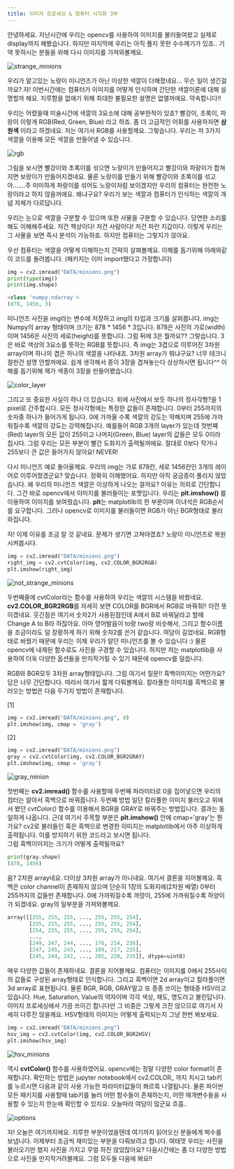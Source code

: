 ```yaml
---
title: 이미지 프로세싱 & 컴퓨터 시각화 3부
---
```


안녕하세요. 지난시간에 우리는 opencv를 사용하여 이미지를 불러들여왔고 실제로 display까지 해봤습니다. 하지만 마지막에 우리는 아직 풀지 못한 수수께기가 있죠.. 기억 못하시는 분들을 위해 다시 이미지를 가져와볼께요.

![strange_minions](/emerald/img/strange_minions.png "strange_minions")

우리가 알고있는 노랑이 미니언즈가 아닌 이상한 색깔이 더해졌네요... 무슨 일이 생긴걸까요? 자! 이번시간에는 컴퓨터가 이미지를 어떻게 인식하며 간단한 색깔이론에 대해 설명할까 해요. 지루함을 없애기 위해 최대한 불필요한 설명은 없앨꺼에요. 약속합니다!!

우리는 어렸을때 미술시간에 색깔의 3요소에 대해 공부한적이 있죠? 빨강이, 초록이, 파랑이 이렇게 RGB(Red, Green, Blue) 라고 하죠. 좀 더 고급적인 어휘를 사용하자면 **삼원색** 이라고 하겠네요. 저는 여기서 RGB를 사용할께요. 그렇습니다. 우리는 저 3가지 색깔을 이용해 모든 색깔을 만들어낼 수 있습니다. 

![rgb](/emerald/img/rgb.png "rgb")  

그림을 보시면 빨강이와 초록이를 섞으면 노랑이가 만들어지고 빨강이와 파랑이가 합쳐지면 보랑이가 만들어지겠네요. 물론 노랑이를 만들기 위해 빨강이와 초록이를 섞고 아.......주 미미하게 파랑이를 섞어도 노랑이처럼 보이겠지만 우리의 컴퓨터는 완전한 노랑이라고 하지 않을꺼에요. 왜냐구요? 우리가 보는 색깔과 컴퓨터가 인식하는 색깔의 개념 자체가 다르답니다.

우리는 눈으로 색깔을 구분할 수 있으며 또한 사물을 구분할 수 있습니다. 당연한 소리를 해도 이해해주세요. 저건 책상이다! 저건 사람이다! 저건 파란 지갑이다. 이렇게 우리는 그 사물을 보면 즉시 분석이 가능하죠. 하지만 컴퓨터는 그렇지가 않아요. 

우선 컴퓨터는 색깔을 어떻게 이해하는지 간략히 살펴볼께요. 이해를 돕기위해 아래와같이 코드를 돌려봅니다. (패키지는 이미 import했다고 가정합니다)

```python
img = cv2.imread("DATA/minions.png")
print(type(img))
print(img.shape)

<class 'numpy.ndarray'>
(878, 1456, 3)
```
미니언즈 사진을 img라는 변수에 저장하고 img의 타입과 크기를 살펴봅니다. img는 Numpy의 array 형태이며 크기는 878 * 1456 * 3입니다. 878은 사진의 가로(width)이며 1456은 사진의 세로(height)를 뜻합니다. 그럼 뒤에 3은 뭘까요?? 그렇습니다. 3은 바로 색상의 3요소를 뜻하는 RGB를 뜻합니다. 즉 img는 3겹으로 이루어진 3차원 array이며 하나의 겹은 하나의 색깔을 나타내죠. 3차원 array가 뭐냐구요? 너무 테크니컬한건 설명 안할꺼에요. 쉽게 생각해서 종이 3장을 겹쳐놓는다 상상하시면 됩니다^^ 이해를 돕기위해 제가 색종이 3장을 만들어봤습니다.

![color_layer](/emerald/img/color_layer.png "color_layer")  

그리고 또 중요한 사실이 하나 더 있습니다. 위에 사진에서 보듯 하나의 정사각형?을 1 pixel로 간주합시다. 모든 정사각형에는 특정한 값들이 존재합니다. 0부터 255까지의 숫자중 하나가 들어가게 됩니다. 0에 가까울 수록 색깔의 강도는 약해지며 255에 가까워질수록 색깔의 강도는 강력해집니다. 예를들어 RGB 3개의 layer가 있는데 첫번째(Red) layer의 모든 값이 255이고 나머지(Green, Blue) layer의 값들은 모두 0이라 칩시다. 그럼 우리는 모든 부분이 빨간 도화지가 출력될꺼에요. 절대로 0보다 작거나 255보다 큰 값은 들어가지 않아요! NEVER! 

다시 미니언즈 예로 돌아올께요. 우리의 img는 가로 878칸, 세로 1456칸인 3개의 레이어로 이루어졌겠군요? 맞습니다. 정확히 이해했어요. 하지만 아직 궁금증이 풀리지 않았습니다. 왜 우리의 미니언즈 색깔은 이상하게 나오는 걸까요? 이유는 의외로 간단합니다. 그건 바로 opencv에서 이미지를 불러들이는 포멧입니다. 우리는 **plt.imshow()** 를 이용하여 이미지를 보여줬습니다. **plt**는 matplotlib의 한 부분이며 이녀석은 RGB순서를 요구합니다. 그러나 opencv로 이미지를 불러들이면 RGB가 아닌 BGR형태로 불러와집니다. 

자! 이제 이유를 조금 알 것 같네요. 문제가 생기면 고쳐야겠죠? 노랑이 미니언즈로 복원시켜봅시다.


```python
img = cv2.imread("DATA/minions.png")
right_img = cv2.cvtColor(img, cv2.COLOR_BGR2RGB)
plt.imshow(right_img)
```
![not_strange_minions](/emerald/img/not_strange_minions.png "not_strange_minions")

두번째줄에 cvtColor라는 함수를 사용하여 우리는 색깔의 시스템을 바꿨네요. **cv2.COLOR_BGR2RGB**를 자세히 보면 COLOR를 BGR에서 RGB로 바꿔줘!! 이런 뜻이겠네요. 웃긴점은 여기서 숫자2가 사용된점인데 A에서 B로 바꿔달라고 할때 Change A to B라 하잖아요. 아마 영어발음이 to랑 two랑 비슷해서, 그리고 함수이름을 조금이라도 덜 장황하게 하기 위해 숫자2를 쓴거 같습니다. 여담이 길었네요. 
RGB형태로 바꿨기 때문에 우리는 이제 우리가 알던 미니언즈를 볼 수 있습니다 :) 물론 opencv에 내재된 함수로도 사진을 구경할 수 있습니다. 하지만 저는 matplotlib을 사용하여 더욱 다양한 옵션들을 만지작거릴 수 있기 때문에 opencv를 덜씁니다.

RGB와 BGR모두 3차원 array형태입니다. 그럼 여기서 질문!! 흑백이미지는 어떤가요? 답은 너무 간단합니다. 따라서 여기서 짧게 다뤄볼께요. 칼라풀한 이미지를 흑백으로 불러오는 방법은 다음 두가지 방법이 존재합니다.

[1] 
```python
img = cv2.imread("DATA/minions.png", 0)
plt.imshow(img, cmap = 'gray')
```

[2]
```python
img = cv2.imread("DATA/minions.png")
gray = cv2.cvtColor(img, cv2.COLOR_BGR2GRAY)
plt.imshow(img, cmap = 'gray')
```
![gray_minion](/emerald/img/gray_minion.png "gray_minion")

첫번째는 **cv2.imread()** 함수를 사용할때 두번째 파라미터로 0을 집어넣으면 우리의 컴터는 알아서 흑백으로 바꿔줍니다. 두번째 방법 일단 칼라풀한 이미지 불러오고 위에서 봤던 *cvtColor()* 함수를 이용해서 BGR을 GRAY로 바꿔주는 방법입니다. 결과는 동일하게 나옵니다. 근데 여기서 주목할 부분은 **plt.imshow()** 안에 cmap='gray'는 뭔가요? cv2로 불러들인 혹은 흑백으로 변경한 이미지는 matplotlib에서 아주 이상하게 출력됩니다. 이를 방지하기 위한 코드라고 보시면 됩니다.  
그럼 흑백이미지는 크기가 어떻게 출력될까요?

```python
print(gray.shape)
(878, 1456)
```
음? 2차원 array네요. 더이상 3차원 array가 아니네요. 여기서 결론을 지어볼께요. 흑백은 color channel이 존재하지 않으며 단순히 1장의 도화지에(2차원 배열) 0부터 255까지의 값들만 존재합니다. 0에 가까워질수록 까망이, 255에 가까워질수록 하양이가 되겠네요. gray의 일부분을 가져와볼께요.

```python
array([[255, 255, 255, ..., 255, 255, 254],
       [255, 255, 255, ..., 255, 255, 254],
       [254, 255, 255, ..., 255, 255, 254],
       ...,
       [249, 247, 244, ..., 176, 214, 236],
       [247, 245, 243, ..., 189, 217, 235],
       [245, 244, 242, ..., 202, 220, 235]], dtype=uint8)
```

매우 다양한 값들이 존재하네요. 결론을 지어볼께요. 컴퓨터는 이미지를 0에서 255사이의 값들로 구성된 array형태로 인식합니다. 그리고 흑백이면 2d array이고 칼라풀이면 3d array로 표현됩니다. 물론 BGR, RGB, GRAY말고 또 종종 쓰이는 형태중 HSV라고 있습니다. Hue, Saturation, Value의 약자이며 각각 색상, 채도, 명도라고 불린답니다. 이미지 프로세싱에서 가끔 쓰이긴 합니다만 그 비중은 그렇게 크진 않으므로 여기서 자세히 다루진 않을께요. HSV형태의 이미지는 어떻게 출력되는지 그냥 한번 봐보세요.
```python
img = cv2.imread("DATA/minions.png")
hsv_img = cv2.cvtColor(img, cv2.COLOR_BGR2HSV)
plt.imshow(hsv_img)
```
![hsv_minions](/emerald/img/hsv_minions.png "hsv_minions")

역시 **cvtColor()** 함수를 사용하였어요. opencv에는 정말 다양한 color format이 존재합니다. 확인하는 방법은 jupyter notebook에서 cv2.COLOR_ 까지 치시고 tab키를 누르시면 다음과 같이 사용 가능한 파라미터값들이 쫘르륵 나열됩니다. 물론 파이썬 모든 패키지를 사용할때 tab키를 눌러 어떤 함수들이 존재하는지, 어떤 매개변수들을 사용할 수 있는지 한눈에 확인할 수 있지요. 오늘따라 여담이 많군요 흐흠..

![options](/emerald/img/options.png "options")

자! 오늘은 여기까지에요. 지루한 부분이었을텐데 여기까지 읽어오신 분들에게 박수를 보냅니다. 이제부터 조금씩 재미있는 부분을 다뤄보려고 합니다. 여태껏 우리는 사진을 불러오기만 했지 사진을 가지고 무얼 하진 않았잖아요? 다음시간에는 좀 더 다양한 방법으로 사진을 만지작거려볼께요. 그럼 모두들 다음에 봐요!!



